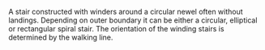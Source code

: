 A stair constructed with winders around a circular newel often without landings. Depending on outer boundary it can be either a circular, elliptical or rectangular spiral stair. The orientation of the winding stairs is determined by the walking line.